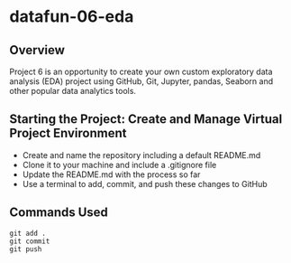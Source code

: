 # datafun-06-eda

## Overview

Project 6 is an opportunity to create your own custom exploratory data analysis (EDA) project using GitHub, Git, Jupyter, pandas, Seaborn and other popular data analytics tools.

## Starting the Project: Create and Manage Virtual Project Environment

* Create and name the repository including a default README.md
* Clone it to your machine and include a .gitignore file
* Update the README.md with the process so far
* Use a terminal to add, commit, and push these changes to GitHub

## Commands Used

```
git add .
git commit 
git push
```